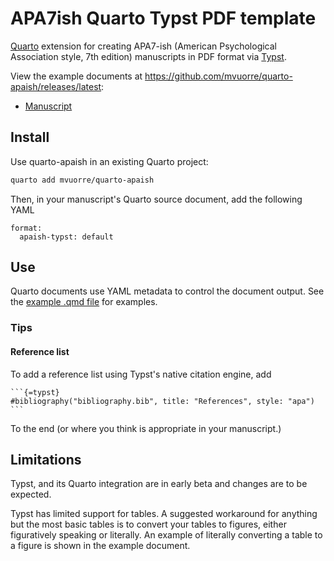 # APA7ish Quarto Typst PDF template

[Quarto](https://quarto.org) extension for creating APA7-ish (American Psychological Association style, 7th edition) manuscripts in PDF format via [Typst](https://typst.app/docs).

View the example documents at <https://github.com/mvuorre/quarto-apaish/releases/latest>: 

- [Manuscript](https://github.com/mvuorre/quarto-apaish/releases/latest/download/example-manuscript.pdf)

## Install

Use quarto-apaish in an existing Quarto project:

```bash
quarto add mvuorre/quarto-apaish
```

Then, in your manuscript's Quarto source document, add the following YAML

```
format: 
  apaish-typst: default
```

## Use

Quarto documents use YAML metadata to control the document output. See the [example .qmd file](https://github.com/mvuorre/quarto-apaish/blob/main/example.qmd) for examples.

### Tips

#### Reference list

To add a reference list using Typst's native citation engine, add

````
```{=typst} 
#bibliography("bibliography.bib", title: "References", style: "apa")
```
````

To the end (or where you think is appropriate in your manuscript.)

## Limitations

Typst, and its Quarto integration are in early beta and changes are to be expected. 

Typst has limited support for tables. A suggested workaround for anything but the most basic tables is to convert your tables to figures, either figuratively speaking or literally. An example of literally converting a table to a figure is shown in the example document.
